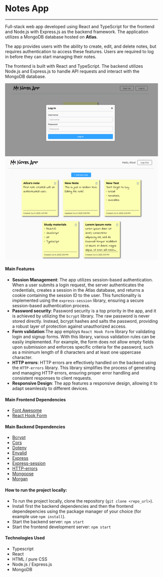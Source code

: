 # Notes App

---

Full-stack web app developed using React and TypeScript for the frontend and Node.js with Express.js as the backend framework. The application utilizes a MongoDB database hosted on **Atlas**.

The app provides users with the ability to create, edit, and delete notes, but requires authentication to access these features. Users are required to log in before they can start managing their notes.

The frontend is built with React and TypeScript. The backend utilizes Node.js and Express.js to handle API requests and interact with the MongoDB database.

![My Notes App Login View](my-notes-app-1.png)
![My Notes App user's view](my-notes-app-2.png)


#### Main Features
- **Session Management**: The app utilizes session-based authentication. When a user submits a login request, the server authenticates the credentials, creates a session in the Atlas database, and returns a cookie containing the session ID to the user. This functionality is implemented using the `express-session` library, ensuring a secure session-based authentication process.
- **Password security**: Password security is a top priority in the app, and it is achieved by utilizing the `bcrypt` library. The raw password is never stored directly. Instead, bcrypt hashes and salts the password, providing a robust layer of protection against unauthorized access.
- **Form validation**:The app employs `React Hook Form` library for validating login and signup forms. With this library, various validation rules can be easily implemented. For example, the form does not allow empty fields upon submission and enforces specific criteria for the password, such as a minimum length of 8 characters and at least one uppercase character.
- **HTTP errors**: HTTP errors are effectively handled on the backend using the `HTTP-errors` library. This library simplifies the process of generating and managing HTTP errors, ensuring proper error handling and consistent responses to client requests.
- **Responsive Design**: The app features a responsive design, allowing it to adapt seamlessly to different devices.

#### Main Frontend Dependencies

- [Font Awesome](https://fontawesome.com/v5/docs/web/use-with/react)
- [React Hook Form](https://www.react-hook-form.com/)

#### Main Backend Dependencies

- [Bcrypt](https://www.npmjs.com/package/bcrypt)
- [Cors](https://github.com/expressjs/cors)
- [Dotenv](https://www.npmjs.com/package/dotenv)
- [Envalid](https://npm.io/package/envalid)
- [Express](https://expressjs.com/)
- [Express-session](https://www.npmjs.com/package/express-session)
- [HTTP-errors](https://www.npmjs.com/package/http-errors)
- [Mongoose](https://www.npmjs.com/package/mongoose)
- [Morgan](https://www.npmjs.com/package/morgan)

#### How to run the project locally:

- To run the project locally, clone the repository (`git clone <repo_url>`). 
- Install first the backend dependencies and then the frontend dependepencies using the package manager of your choice (for example use `npm install`).
- Start the backend server: `npm start`
- Start the frontend development server: `npm start`

#### Technologies Used
- Typescript
- React
- HTML / pure CSS
- Node.js / Express.js
- MongoDB